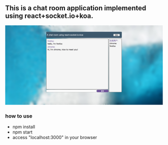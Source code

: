 ##  This is a chat room application implemented using react+socket.io+koa.

![](./resource/preview.png)

###  how to use
  * npm install
  * npm start
  * access "localhost:3000" in your browser

